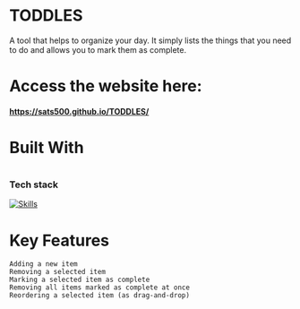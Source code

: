 # TODDLES
A tool that helps to organize your day. It simply lists the things that you need to do and allows you to mark them as complete.
# Access the website here: <h4> https://sats500.github.io/TODDLES/</h4>
# <h1> <link rel="icon" type="image/x-icon" href="/images/favicon.ico"> Built With </h1>

# <h3>Tech stack</h3>
[![Skills](https://skills.thijs.gg/icons?i=js,html,css)](https://skills.thijs.gg)

# Key Features
    Adding a new item
    Removing a selected item
    Marking a selected item as complete
    Removing all items marked as complete at once
    Reordering a selected item (as drag-and-drop)
    

